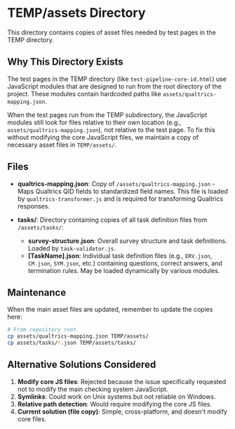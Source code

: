 # TEMP/assets Directory

This directory contains copies of asset files needed by test pages in the TEMP directory.

## Why This Directory Exists

The test pages in the TEMP directory (like `test-pipeline-core-id.html`) use JavaScript modules that are designed to run from the root directory of the project. These modules contain hardcoded paths like `assets/qualtrics-mapping.json`.

When the test pages run from the TEMP subdirectory, the JavaScript modules still look for files relative to their own location (e.g., `assets/qualtrics-mapping.json`), not relative to the test page. To fix this without modifying the core JavaScript files, we maintain a copy of necessary asset files in `TEMP/assets/`.

## Files

- **qualtrics-mapping.json**: Copy of `/assets/qualtrics-mapping.json` - Maps Qualtrics QID fields to standardized field names. This file is loaded by `qualtrics-transformer.js` and is required for transforming Qualtrics responses.

- **tasks/**: Directory containing copies of all task definition files from `/assets/tasks/`:
  - **survey-structure.json**: Overall survey structure and task definitions. Loaded by `task-validator.js`.
  - **[TaskName].json**: Individual task definition files (e.g., `ERV.json`, `CM.json`, `SYM.json`, etc.) containing questions, correct answers, and termination rules. May be loaded dynamically by various modules.

## Maintenance

When the main asset files are updated, remember to update the copies here:

```bash
# From repository root
cp assets/qualtrics-mapping.json TEMP/assets/
cp assets/tasks/*.json TEMP/assets/tasks/
```

## Alternative Solutions Considered

1. **Modify core JS files**: Rejected because the issue specifically requested not to modify the main checking system JavaScript.
2. **Symlinks**: Could work on Unix systems but not reliable on Windows.
3. **Relative path detection**: Would require modifying the core JS files.
4. **Current solution (file copy)**: Simple, cross-platform, and doesn't modify core files.
